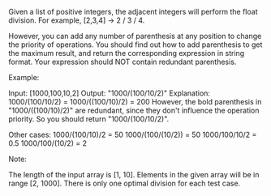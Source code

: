 Given a list of positive integers, the adjacent integers will perform the float division. For example, [2,3,4] -> 2 / 3 / 4.

However, you can add any number of parenthesis at any position to change the priority of operations. You should find out how to add parenthesis to get the maximum result, and return the corresponding expression in string format. Your expression should NOT contain redundant parenthesis.

Example:

Input: [1000,100,10,2]
Output: "1000/(100/10/2)"
Explanation:
1000/(100/10/2) = 1000/((100/10)/2) = 200
However, the bold parenthesis in "1000/((100/10)/2)" are redundant, since they don't influence the operation priority. So you should return "1000/(100/10/2)".

Other cases:
1000/(100/10)/2 = 50
1000/(100/(10/2)) = 50
1000/100/10/2 = 0.5
1000/100/(10/2) = 2



Note:

The length of the input array is [1, 10].
Elements in the given array will be in range [2, 1000].
There is only one optimal division for each test case.
